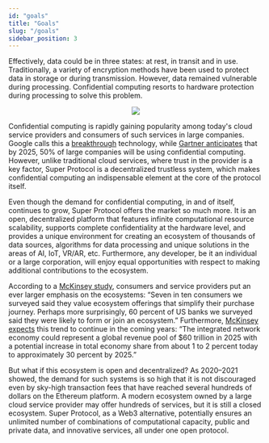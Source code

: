 ```yaml
---
id: "goals"
title: "Goals"
slug: "/goals"
sidebar_position: 3
---
```



Effectively, data could be in three states: at rest, in transit and in use. Traditionally, a variety of encryption methods have been used to protect data in storage or during transmission. However, data remained vulnerable during processing. Confidential computing resorts to hardware protection during processing to solve this problem.

<p align="center">
  <img src={require('./images/goals-01.png').default} />
</p>

Confidential computing is rapidly gaining popularity among today's cloud service providers and consumers of such services in large companies. Google calls this a [breakthrough](https://cloud.google.com/confidential-computing) technology, while [Gartner anticipates](https://www.r3.com/gartner-2021-privacy-enhancing-computation/) that by 2025, 50% of large companies will be using confidential computing. However, unlike traditional cloud services, where trust in the provider is a key factor, Super Protocol is a decentralized trustless system, which makes confidential computing an indispensable element at the core of the protocol itself.

Even though the demand for confidential computing, in and of itself, continues to grow, Super Protocol offers the market so much more. It is an open, decentralized platform that features infinite computational resource scalability, supports complete confidentiality at the hardware level, and provides a unique environment for creating an ecosystem of thousands of data sources, algorithms for data processing and unique solutions in the areas of AI, IoT, VR/AR, etc. Furthermore, any developer, be it an individual or a large corporation, will enjoy equal opportunities with respect to making additional contributions to the ecosystem.

According to a [McKinsey study](https://www.mckinsey.com/business-functions/mckinsey-digital/our-insights/ecosystem-2-point-0-climbing-to-the-next-level), consumers and service providers put an ever larger emphasis on the ecosystems: “Seven in ten consumers we surveyed said they value ecosystem offerings that simplify their purchase journey. Perhaps more surprisingly, 60 percent of US banks we surveyed said they were likely to form or join an ecosystem.” Furthermore, [McKinsey expects](https://www.mckinsey.com/business-functions/mckinsey-digital/our-insights/how-do-companies-create-value-from-digital-ecosystems) this trend to continue in the coming years: “The integrated network economy could represent a global revenue pool of $60 trillion in 2025 with a potential increase in total economy share from about 1 to 2 percent today to approximately 30 percent by 2025.”

But what if this ecosystem is open and decentralized? As 2020–2021 showed, the demand for such systems is so high that it is not discouraged even by sky-high transaction fees that have reached several hundreds of dollars on the Ethereum platform. A modern ecosystem owned by a large cloud service provider may offer hundreds of services, but it is still a closed ecosystem. Super Protocol, as a Web3 alternative, potentially ensures an unlimited number of combinations of computational capacity, public and private data, and innovative services, all under one open protocol.
